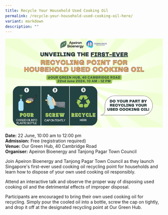 ```yaml
---
title: Recycle Your Household Used Cooking Oil
permalink: /recycle-your-household-used-cooking-oil-here/
variant: markdown
description: ""
---
```

![](/images/Events/hero_image__apeiron_bioenergy_and_tptc.png)

**Date:**  22 June, 10:00 am to 12:00 pm<br>
**Admission:** Free (registration required)<br>
**Venue:** Our Green Hub, 40 Cambridge Road<br>
**Organiser:** Apeiron Bioenergy and Tanjong Pagar Town Council

Join Apeiron Bioenergy and Tanjong Pagar Town Council as they launch Singapore's first-ever used cooking oil recycling point for households and learn how to dispose of your own used cooking oil responsibly.&nbsp;

Attend an interactive talk and observe the proper way of disposing used cooking oil and the detrimental effects of improper disposal.

Participants are encouraged to bring their own used cooking oil for recycling. Simply pour the cooled oil into a bottle, screw the cap on tightly, and drop it off at the designated recycling point at Our Green Hub. 